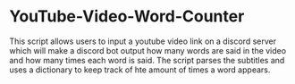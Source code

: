 # YouTube-Video-Word-Counter

This script allows users to input a youtube video link on a discord server which will make a discord bot output how many words are said in the video and how many times each word is said. The script parses the subtitles and uses a dictionary to keep track of hte amount of times a word appears.
